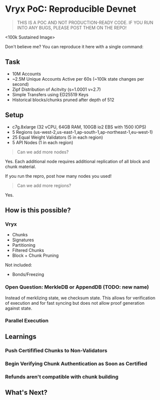 # Vryx PoC: Reproducible Devnet

> THIS IS A POC AND NOT PRODUCTION-READY CODE. IF YOU RUN INTO ANY BUGS, PLEASE POST THEM ON THE REPO!

<100k Sustained Image>

Don't believe me? You can reproduce it here with a single command: <TODO>

## Task
* 10M Accounts
* ~2.5M Unique Accounts Active per 60s (~100k state changes per second)
* Zipf Distribution of Acitvity (s=1.0001 v=2.7)
* Simple Transfers using ED25519 Keys
* Historical blocks/chunks pruned after depth of 512

## Setup
* c7g.8xlarge (32 vCPU, 64GB RAM, 100GB io2 EBS with 1500 IOPS)
* 5 Regions (us-west-2,us-east-1,ap-south-1,ap-northeast-1,eu-west-1)
* 25 Equal Weight Validators (5 in each region)
* 5 API Nodes (1 in each region)

> Can we add more nodes?

Yes. Each additional node requires additional replication of all block and chunk material.

If you run the repro, post how many nodes you used!

> Can we add more regions?

Yes.

## How is this possible?
### Vryx
* Chunks
* Signatures
* Partitioning
* Filtered Chunks
* Block + Chunk Pruning

Not included:
* Bonds/Freezing

### Open Question: MerkleDB or AppendDB (TODO: new name)

Instead of merklizing state, we checksum state. This allows for verification of execution and for fast syncing but does not allow proof generation against state.

### Parallel Execution

## Learnings

### Push Certifified Chunks to Non-Validators

### Begin Verifying Chunk Authentication as Soon as Certified

### Refunds aren't compatible with chunk building

## What's Next?

